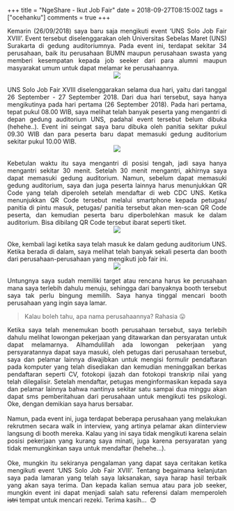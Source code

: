 +++
title = "NgeShare - Ikut Job Fair"
date = 2018-09-27T08:15:00Z
tags = ["ocehanku"]
comments = true
+++

<div style="text-align: justify;">Kemarin (26/09/2018) saya baru saja mengikuti event ‘UNS Solo Job Fair XVIII’. Event tersebut diselenggarakan oleh Universitas Sebelas Maret (UNS) Surakarta di gedung auditoriumnya. Pada event ini, terdapat sekitar 34 perusahaan, baik itu perusahaan BUMN maupun perusahaan swasta yang memberi kesempatan kepada job seeker dari para alumni maupun masyarakat umum untuk dapat melamar ke perusahaannya.<br />
<center><img border="0" data-original-height="960" data-original-width="614" src="https://1.bp.blogspot.com/-0cyDDX5YHq8/W6wp7umVSpI/AAAAAAAARtg/muAON2y9k7gfYNaWCYeE_t82AgAYBynaACLcBGAs/s1600/41864452-2351458601547592-8646359445678325760-n.jpg" /></center><br />
UNS Solo Job Fair XVIII diselenggarakan selama dua hari, yaitu dari tanggal 26 September - 27 September 2018. Dari dua hari tersebut, saya hanya mengikutinya pada hari pertama (26 September 2018). Pada hari pertama, tepat pukul 08.00 WIB, saya melihat telah banyak peserta yang mengantri di depan gedung auditorium UNS, padahal event tersebut belum dibuka (hehehe..). Event ini seingat saya baru dibuka oleh panitia sekitar pukul 09.30 WIB dan para peserta baru dapat memasuki gedung auditorium sekitar pukul 10.00 WIB.<br />
<center><img border="0" data-original-height="500" data-original-width="800" src="https://4.bp.blogspot.com/-8XE-2yLriB4/W6wukmow7UI/AAAAAAAARuA/rOoJpOGG3cAtfhB904r00pteOCmF-QSDQCLcBGAs/s1600/foto1.jpg" /></center><br />
Kebetulan waktu itu saya mengantri di posisi tengah, jadi saya hanya mengantri sekitar 30 menit. Setelah 30 menit mengantri, akhirnya saya dapat memasuki gedung auditorium. Namun, sebelum dapat memasuki gedung auditorium, saya dan juga peserta lainnya harus menunjukkan QR Code yang telah diperoleh setelah mendaftar di web CDC UNS. Ketika menunjukkan QR Code tersebut melalui smartphone kepada petugas/ panitia di pintu masuk, petugas/ panitia tersebut akan men-scan QR Code peserta, dan kemudian peserta baru diperbolehkan masuk ke dalam auditorium. Bisa dibilang QR Code tersebut ibarat seperti tiket.<br />
<center><img border="0" data-original-height="564" data-original-width="800" src="https://2.bp.blogspot.com/-41u9u20Bih4/W6wtNv0H-BI/AAAAAAAARt0/_z5ksqiMq-AEs-ABBn6O2-wZ-QyHwodUwCLcBGAs/s1600/Screenshot%2Bfrom%2B2018-09-27%2B07-55-55.png" /></center><br />
Oke, kembali lagi ketika saya telah masuk ke dalam gedung auditorium UNS. Ketika berada di dalam, saya melihat telah banyak sekali peserta dan booth dari perusahaan-perusahaan yang mengikuti job fair ini.<br />
<center><img border="0" data-original-height="500" data-original-width="800" src="https://1.bp.blogspot.com/-SIZMdy4Fkm8/W6wvAaY6iNI/AAAAAAAARuM/jiS0l-EHUkAQeFE1UkA6PdSxctEKrDKlACLcBGAs/s1600/foto.jpg" /></center><br />
Untungnya saya sudah memiliki target atau rencana harus ke perusahaan mana saya terlebih dahulu menuju, sehingga dari banyaknya booth tersebut saya tak perlu bingung memilih. Saya hanya tinggal mencari booth perusahaan yang ingin saya lamar. <br /><blockquote class="tr_bq">Kalau boleh tahu, apa nama perusahaannya? Rahasia 😛</blockquote>Ketika saya telah menemukan booth perusahaan tersebut, saya terlebih dahulu melihat lowongan pekerjaan yang ditawarkan dan persyaratan untuk dapat melamarnya. Alhamdulillah ada lowongan pekerjaan yang persyaratannya dapat saya masuki, oleh petugas dari perusahaan tersebut, saya dan pelamar lainnya diwajibkan untuk mengisi formulir pendaftaran pada komputer yang telah disediakan dan kemudian meninggalkan berkas pendaftaran seperti CV, fotokopi ijazah dan fotokopi transkrip nilai yang telah dilegalisir. Setelah mendaftar, petugas menginformasikan kepada saya dan pelamar lainnya bahwa nantinya sekitar satu sampai dua minggu akan dapat sms pemberitahuan dari perusahaan untuk mengikuti tes psikologi. Oke, dengan demikian saya harus bersabar.<br /><br />Namun, pada event ini, juga terdapat beberapa perusahaan yang melakukan rekrutmen secara walk in interview, yang artinya pelamar akan diinterview langsung di booth mereka. Kalau yang ini saya tidak mengikuti karena selain posisi pekerjaan yang kurang saya minati, juga karena persyaratan yang tidak memungkinkan saya untuk mendaftar (hehehe...).<br /><br />Oke, mungkin itu sekiranya pengalaman yang dapat saya ceritakan ketika mengikuti event ‘UNS Solo Job Fair XVIII’. Tentang begaimana kelanjutan saya pada lamaran yang telah saya laksanakan, saya harap hasil terbaik yang akan saya terima. Dan kepada kalian semua atau para job seeker, mungkin event ini dapat menjadi salah satu referensi dalam memperoleh <strike>istri</strike> tempat untuk mencari rezeki. Terima kasih...&nbsp; 😊</div>
